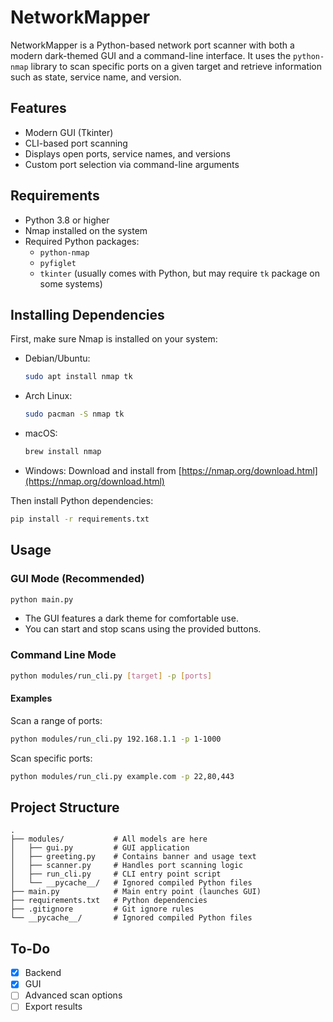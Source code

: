 # NetworkMapper

NetworkMapper is a Python-based network port scanner with both a modern dark-themed GUI and a command-line interface. It uses the `python-nmap` library to scan specific ports on a given target and retrieve information such as state, service name, and version.

## Features

- Modern GUI (Tkinter)
- CLI-based port scanning
- Displays open ports, service names, and versions
- Custom port selection via command-line arguments

## Requirements

- Python 3.8 or higher
- Nmap installed on the system
- Required Python packages:
  - `python-nmap`
  - `pyfiglet`
  - `tkinter` (usually comes with Python, but may require `tk` package on some systems)

## Installing Dependencies

First, make sure Nmap is installed on your system:

- Debian/Ubuntu:
  ```bash
  sudo apt install nmap tk
  ```
- Arch Linux:
  ```bash
  sudo pacman -S nmap tk
  ```
- macOS:
  ```bash
  brew install nmap
  ```
- Windows:
  Download and install from [https://nmap.org/download.html](https://nmap.org/download.html)

Then install Python dependencies:
```bash
pip install -r requirements.txt
```

## Usage

### GUI Mode (Recommended)

```bash
python main.py
```

- The GUI features a dark theme for comfortable use.
- You can start and stop scans using the provided buttons.

### Command Line Mode

```bash
python modules/run_cli.py [target] -p [ports]
```

#### Examples

Scan a range of ports:
```bash
python modules/run_cli.py 192.168.1.1 -p 1-1000
```

Scan specific ports:
```bash
python modules/run_cli.py example.com -p 22,80,443
```

## Project Structure

```
.
├── modules/           # All models are here
│   ├── gui.py         # GUI application
│   ├── greeting.py    # Contains banner and usage text
│   ├── scanner.py     # Handles port scanning logic
│   ├── run_cli.py     # CLI entry point script
│   └── __pycache__/   # Ignored compiled Python files
├── main.py            # Main entry point (launches GUI)
├── requirements.txt   # Python dependencies
├── .gitignore         # Git ignore rules
└── __pycache__/       # Ignored compiled Python files
```

## To-Do

- [x] Backend 
- [x] GUI
- [ ] Advanced scan options
- [ ] Export results